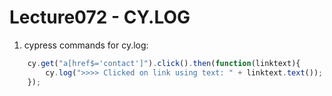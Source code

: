 # Lecture072 - CY.LOG

1. cypress commands for cy.log:
```javascript
    cy.get("a[href$='contact']").click().then(function(linktext){
        cy.log(">>>> Clicked on link using text: " + linktext.text());
    });
```
